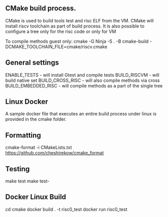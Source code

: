 CMake build process.
--------------------

CMake is used to build tools test and risc ELF from the VM.
CMake will install riscv toolchain as part of build process.
It is also possible to configure a tree only for the risc code or only for VM

To compile methods guest only:
cmake -G Ninja -S . -B cmake-build -DCMAKE_TOOLCHAIN_FILE=cmake/riscv.cmake

General settings
----------------
  ENABLE_TESTS         - will install Gtest and compile tests
  BUILD_RISCVM         - will build native set
  BUILD_CROSS_RISC     - will also compile methods via cross
  BUILD_EMBEDDED_RISC  - will compile methods as a part of the single tree

Linux Docker
----------------
A sample docker file that executes an entire build process under linux is provided in the cmake folder.

Formatting
---------------
cmake-format -i CMakeLists.txt  
https://github.com/cheshirekow/cmake_format

Testing
---------------
make test
make test-<testname>

Docker Linux Build
---------------
cd cmake
docker build . -t risc0_test
docker run risc0_test
